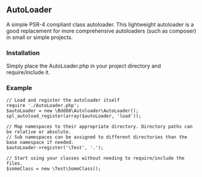 ## AutoLoader
A simple PSR-4 compliant class autoloader. This lightweight autoloader is a good replacement for more comprehensive autoloaders (such as composer) in small or simple projects.

### Installation
Simply place the AutoLoader.php in your project directory and require/include it.

### Example
```
// Load and register the autoloader itself
require './AutoLoader.php';
$autoLoader = new \Bdd88\Autoloader\AutoLoader();
spl_autoload_register(array($autoLoader, 'load'));

// Map namespaces to their appropriate directory. Directory paths can be relative or absolute.
// Sub namespaces can be assigned to different directories than the base namespace if needed.
$autoLoader->register('\Test', '.');

// Start using your classes without needing to require/include the files.
$someClass = new \Test\SomeClass();
```